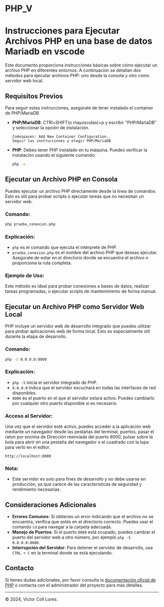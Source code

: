 # PHP_V
# Instrucciones para Ejecutar Archivos PHP en una base de datos Mariadb en vscode

Este documento proporciona instrucciones básicas sobre cómo ejecutar un archivo PHP en diferentes entornos. A continuación se detallan dos métodos para ejecutar archivos PHP: uno desde la consola y otro como servidor web local.

## Requisitos Previos

Para seguir estas instrucciones, asegúrate de tener instalado el container de PHP/MariaDB

- **PHP/MariaDB**: CTRl+SHIFT(o mayusculas)+p  y escribir "PHP/MariaDB" y seleccionar la opción de instalación.
     ```>
     Codespaces: Add New Container Configuration..
     Seguir las instrucciones y elegir PHP/MariaDB
     ```

- **PHP**: Debes tener PHP instalado en tu máquina. Puedes verificar la instalación usando el siguiente comando:
  ```bash
  php -v
  ```
## Ejecutar un Archivo PHP en Consola

Puedes ejecutar un archivo PHP directamente desde la línea de comandos. Esto es útil para probar scripts o ejecutar tareas que no necesitan un servidor web.

### Comando:

```bash
php prueba_conexion.php
```

### Explicación:

- `php` es el comando que ejecuta el intérprete de PHP.
- `prueba_conexion.php` es el nombre del archivo PHP que deseas ejecutar. Asegúrate de estar en el directorio donde se encuentra el archivo o proporciona la ruta completa.

### Ejemplo de Uso:

Este método es ideal para probar conexiones a bases de datos, realizar tareas programadas, o ejecutar scripts de mantenimiento de forma manual.

## Ejecutar un Archivo PHP como Servidor Web Local

PHP incluye un servidor web de desarrollo integrado que puedes utilizar para probar aplicaciones web de forma local. Esto es especialmente útil durante la etapa de desarrollo.

### Comando:

```bash
php -S 0.0.0.0:8000
```

### Explicación:

- `php -S` inicia el servidor integrado de PHP.
- `0.0.0.0` indica que el servidor escuchará en todas las interfaces de red disponibles.
- `8000` es el puerto en el que el servidor estará activo. Puedes cambiarlo por cualquier otro puerto disponible si es necesario.

### Acceso al Servidor:

Una vez que el servidor esté activo, puedes acceder a la aplicación web mediante un navegador desde las pestañas del terminal, puertos, 
pasar el raton por encima de Dirección reenviada del puerto 8000, pulsar sobre la bola para abrir en una pestaña del navegador o
el cuadrado con la lupa para verlo en el editor.

```
http://localhost:8000
```

### Nota:

- Este servidor es solo para fines de desarrollo y no debe usarse en producción, ya que carece de las características de seguridad y rendimiento necesarias.

## Consideraciones Adicionales

- **Errores Comunes**: Si obtienes un error indicando que el archivo no se encuentra, verifica que estés en el directorio correcto. Puedes usar el comando `cd` para navegar a la carpeta adecuada.
- **Manejo de Puertos**: Si el puerto `8000` está ocupado, puedes cambiar el puerto del servidor web a otro número, por ejemplo `php -S 0.0.0.0:8080`.
- **Interrupción del Servidor**: Para detener el servidor de desarrollo, usa `CTRL + C` en la terminal donde se está ejecutando.

## Contacto

Si tienes dudas adicionales, por favor consulta la [documentación oficial de PHP](https://www.php.net/manual/en/features.commandline.webserver.php) o contacta con el administrador del proyecto para más detalles.

---

© 2024, Victor Coll Lores.



